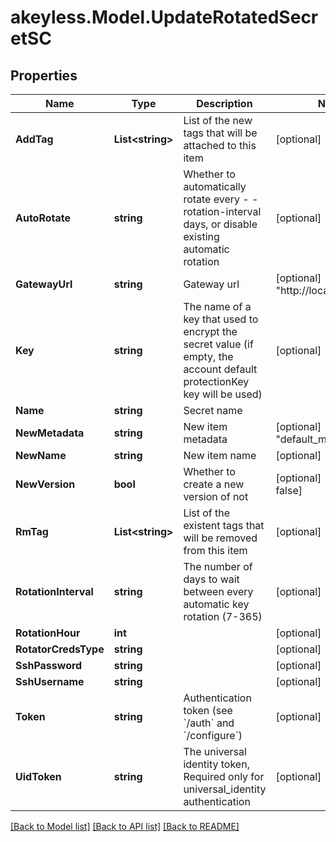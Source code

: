 # akeyless.Model.UpdateRotatedSecretSC
## Properties

Name | Type | Description | Notes
------------ | ------------- | ------------- | -------------
**AddTag** | **List&lt;string&gt;** | List of the new tags that will be attached to this item | [optional] 
**AutoRotate** | **string** | Whether to automatically rotate every - -rotation-interval days, or disable existing automatic rotation | [optional] 
**GatewayUrl** | **string** | Gateway url | [optional] [default to "http://localhost:8000"]
**Key** | **string** | The name of a key that used to encrypt the secret value (if empty, the account default protectionKey key will be used) | [optional] 
**Name** | **string** | Secret name | 
**NewMetadata** | **string** | New item metadata | [optional] [default to "default_metadata"]
**NewName** | **string** | New item name | [optional] 
**NewVersion** | **bool** | Whether to create a new version of not | [optional] [default to false]
**RmTag** | **List&lt;string&gt;** | List of the existent tags that will be removed from this item | [optional] 
**RotationInterval** | **string** | The number of days to wait between every automatic key rotation (7-365) | [optional] 
**RotationHour** | **int** |  | [optional] 
**RotatorCredsType** | **string** |  | [optional] 
**SshPassword** | **string** |  | [optional] 
**SshUsername** | **string** |  | [optional] 
**Token** | **string** | Authentication token (see &#x60;/auth&#x60; and &#x60;/configure&#x60;) | [optional] 
**UidToken** | **string** | The universal identity token, Required only for universal_identity authentication | [optional] 

[[Back to Model list]](../README.md#documentation-for-models) [[Back to API list]](../README.md#documentation-for-api-endpoints) [[Back to README]](../README.md)


